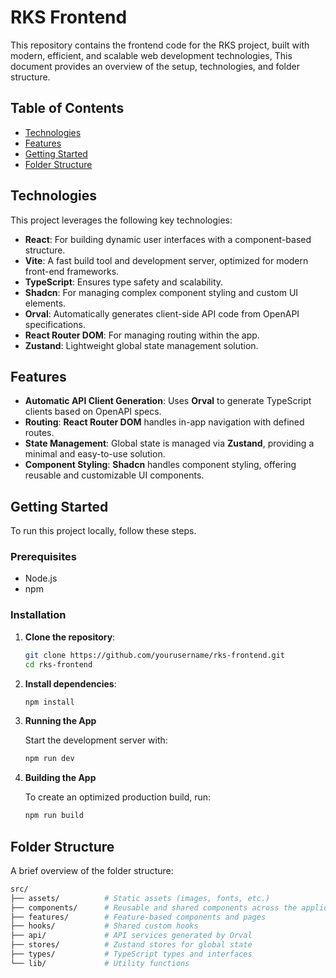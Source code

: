 # RKS Frontend

This repository contains the frontend code for the RKS project, built with modern, efficient, and scalable web development technologies, This document provides an overview of the setup, technologies, and folder structure.

## Table of Contents

- [Technologies](#technologies)
- [Features](#features)
- [Getting Started](#getting-started)
- [Folder Structure](#folder-structure)

## Technologies

This project leverages the following key technologies:

- **React**: For building dynamic user interfaces with a component-based structure.
- **Vite**: A fast build tool and development server, optimized for modern front-end frameworks.
- **TypeScript**: Ensures type safety and scalability.
- **Shadcn**: For managing complex component styling and custom UI elements.
- **Orval**: Automatically generates client-side API code from OpenAPI specifications.
- **React Router DOM**: For managing routing within the app.
- **Zustand**: Lightweight global state management solution.

## Features

- **Automatic API Client Generation**: Uses **Orval** to generate TypeScript clients based on OpenAPI specs.
- **Routing**: **React Router DOM** handles in-app navigation with defined routes.
- **State Management**: Global state is managed via **Zustand**, providing a minimal and easy-to-use solution.
- **Component Styling**: **Shadcn** handles component styling, offering reusable and customizable UI components.

## Getting Started

To run this project locally, follow these steps.

### Prerequisites

- Node.js
- npm

### Installation

1. **Clone the repository**:
   ```bash
   git clone https://github.com/yourusername/rks-frontend.git
   cd rks-frontend

2. **Install dependencies**:
   ```bash
   npm install
3. **Running the App** 

   Start the development server with:
   ```bash
   npm run dev
4. **Building the App** 

   To create an optimized production build, run:
   ```bash
   npm run build
   
## Folder Structure
   A brief overview of the folder structure:
   ```bash
   src/
   ├── assets/          # Static assets (images, fonts, etc.)
   ├── components/      # Reusable and shared components across the application
   ├── features/        # Feature-based components and pages
   ├── hooks/           # Shared custom hooks
   ├── api/             # API services generated by Orval
   ├── stores/          # Zustand stores for global state
   ├── types/           # TypeScript types and interfaces
   └── lib/             # Utility functions

